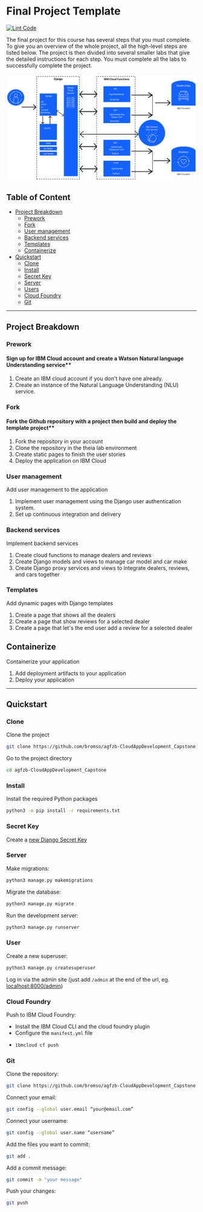 # Final Project Template

[![Lint Code](https://github.com/bromso/agfzb-CloudAppDevelopment_Capstone/actions/workflows/linter.yml/badge.svg)](https://github.com/bromso/agfzb-CloudAppDevelopment_Capstone/actions/workflows/linter.yml)

The final project for this course has several steps that you must complete. 
To give you an overview of the whole project, all the high-level steps are listed below. 
The project is then divided into several smaller labs that give the detailed instructions for each step. 
You must complete all the labs to successfully complete the project.

![Project Model](capstone-project-model.png)

## Table of Content
- [Project Breakdown](#project-breakdown)
    - [Prework](#prework)
    - [Fork](#fork)
    - [User management](#user-management)
    - [Backend services](#backend-services)
    - [Templates](#templates)
    - [Containerize](#containerize)
- [Quickstart](#quickstart)
    - [Clone](#clone)
    - [Install](#install)
    - [Secret Key](#secret-Key)
    - [Server](#server)
    - [Users](#users)
    - [Cloud Foundry](#cloud-foundry)
    - [Git](#git)

---

## Project Breakdown

### Prework
#### Sign up for IBM Cloud account and create a Watson Natural language Understanding service**
1. Create an IBM cloud account if you don't have one already.
2. Create an instance of the Natural Language Understanding (NLU) service.

### Fork
#### Fork the Github repository with a project then build and deploy the template project**
1. Fork the repository in your account
2. Clone the repository in the theia lab environment
3. Create static pages to finish the user stories
4. Deploy the application on IBM Cloud

### User management
Add user management to the application
1. Implement user management using the Django user authentication system.
2. Set up continuous integration and delivery

### Backend services
Implement backend services
1. Create cloud functions to manage dealers and reviews
2. Create Django models and views to manage car model and car make
3. Create Django proxy services and views to integrate dealers, reviews, and cars together
 
### Templates
Add dynamic pages with Django templates
1. Create a page that shows all the dealers
2. Create a page that show reviews for a selected dealer
3. Create a page that let's the end user add a review for a selected dealer

## Containerize
Containerize your application
1. Add deployment artifacts to your application
2. Deploy your application

---

## Quickstart

### Clone
Clone the project
```sh
git clone https://github.com/bromso/agfzb-CloudAppDevelopment_Capstone.git
```

Go to the project directory
```sh
cd agfzb-CloudAppDevelopment_Capstone
```

### Install
Install the required Python packages
```sh
python3 -m pip install -r requirements.txt
```


### Secret Key
Create a [new Django Secret Key](https://humberto.io/blog/tldr-generate-django-secret-key/) 

### Server
Make migrations:
```sh
python3 manage.py makemigrations
```
Migrate the database:
```sh
python3 manage.py migrate
```
Run the development server:
```sh
python3 manage.py runserver
```

### User
Create a new superuser:
```sh
python3 manage.py createsuperuser
```

Log in via the admin site (just add `/admin` at the end of the url, eg. [localhost:8000/admin](localhost:8000/admin))

### Cloud Foundry
Push to IBM Cloud Foundry:
- Install the IBM Cloud CLI and the cloud foundry plugin
- Configure the `manifest.yml` file
-   ```sh
    ìbmcloud cf push
    ```
### Git
Clone the repository:
```sh
git clone https://github.com/bromso/agfzb-CloudAppDevelopment_Capstone.git
```
Connect your email:
```sh
git config --global user.email “your@email.com”
```
Connect your username:
```sh
git config --global user.name “username”
```
Add the files you want to commit:
```sh
git add .
```
Add a commit message:
```sh
git commit -m "your message"
```
Push your changes:
```sh
git push
```
